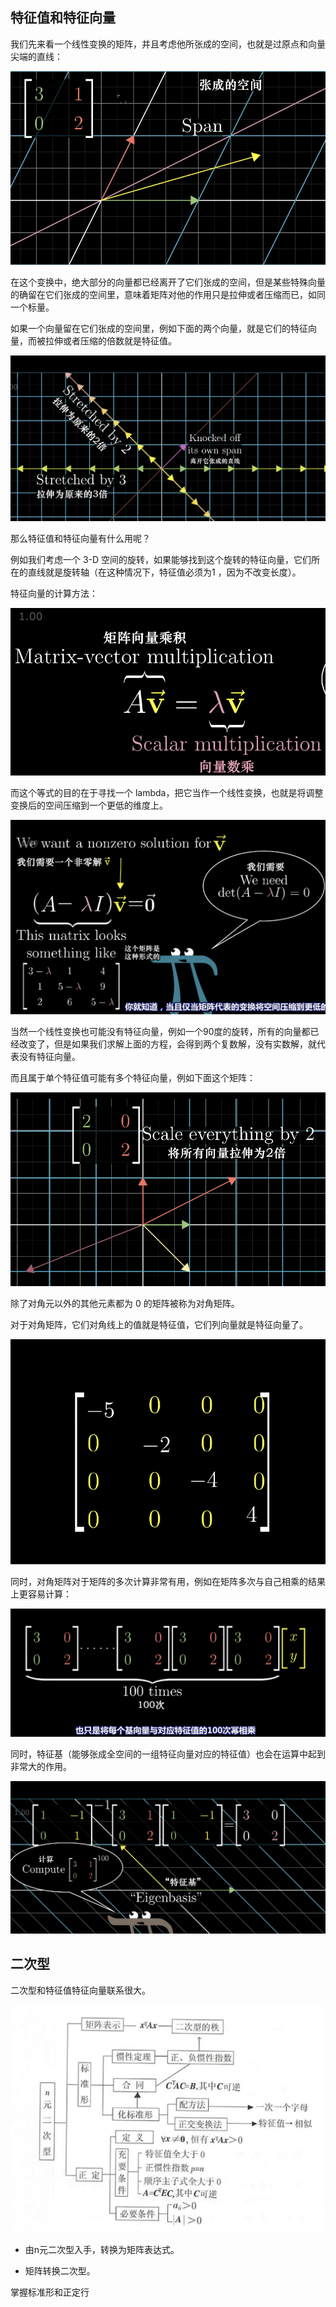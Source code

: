 ## 特征值和特征向量

我们先来看一个线性变换的矩阵，并且考虑他所张成的空间，也就是过原点和向量尖端的直线：

![img](pics/20200409162409621.png)


在这个变换中，绝大部分的向量都已经离开了它们张成的空间，但是某些特殊向量的确留在它们张成的空间里，意味着矩阵对他的作用只是拉伸或者压缩而已，如同一个标量。

如果一个向量留在它们张成的空间里，例如下面的两个向量，就是它们的特征向量，而被拉伸或者压缩的倍数就是特征值。

![img](pics/20200409162718998.png)


那么特征值和特征向量有什么用呢？

例如我们考虑一个 3-D 空间的旋转，如果能够找到这个旋转的特征向量，它们所在的直线就是旋转轴（在这种情况下，特征值必须为1 ，因为不改变长度）。

特征向量的计算方法：

![img](pics/20200409163228257.png)

而这个等式的目的在于寻找一个 lambda，把它当作一个线性变换，也就是将调整变换后的空间压缩到一个更低的维度上。

![img](pics/20200409163405660.png)


当然一个线性变换也可能没有特征向量，例如一个90度的旋转，所有的向量都已经改变了，但是如果我们求解上面的方程，会得到两个复数解，没有实数解，就代表没有特征向量。

而且属于单个特征值可能有多个特征向量，例如下面这个矩阵：

![img](pics/20200409164014680.png)


除了对角元以外的其他元素都为 0 的矩阵被称为对角矩阵。

对于对角矩阵，它们对角线上的值就是特征值，它们列向量就是特征向量了。

![img](pics/20200409164344538.png)

同时，对角矩阵对于矩阵的多次计算非常有用，例如在矩阵多次与自己相乘的结果上更容易计算：

![img](pics/20200409164509336.png)

同时，特征基（能够张成全空间的一组特征向量对应的特征值）也会在运算中起到非常大的作用。

![img](pics/20200409164749924.png)

## 二次型

二次型和特征值特征向量联系很大。

![image-20211023002637178](pics/image-20211023002637178.png)

- 由n元二次型入手，转换为矩阵表达式。

- 矩阵转换二次型。

掌握标准形和正定行

